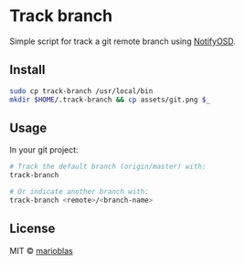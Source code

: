 # Track branch

Simple script for track a git remote branch using [NotifyOSD](https://wiki.ubuntu.com/NotifyOSD).

## Install

```sh
sudo cp track-branch /usr/local/bin
mkdir $HOME/.track-branch && cp assets/git.png $_
```

## Usage

In your git project:

```sh
# Track the default branch (origin/master) with:
track-branch

# Or indicate another branch with:
track-branch <remote>/<branch-name>
```

## License

MIT © [marioblas](https://github.com/marioblas)
